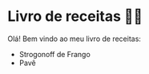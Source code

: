 # Livro de receitas :man_cook:

Olá! Bem vindo ao meu livro de receitas:

- Strogonoff de Frango
- Pavê